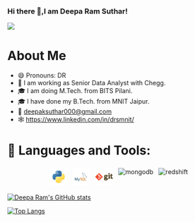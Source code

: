 ### Hi there 👋,I am Deepa Ram Suthar!
![](https://komarev.com/ghpvc/?username=drsmnit&style=flat-square)


# About Me
-   😄  Pronouns: DR
-   🏢  I am working as Senior Data Analyst with Chegg.
-   🎓  I am doing M.Tech. from BITS Pilani.
-   🎓  I have done my B.Tech. from MNIT Jaipur.
-   📧  deepaksuthar000@gmail.com
-   🕸️ https://www.linkedin.com/in/drsmnit/



# 🧰 Languages and Tools:
<p align="center">
<img src="https://raw.githubusercontent.com/github/explore/80688e429a7d4ef2fca1e82350fe8e3517d3494d/topics/python/python.png" alt="Python" height="40" style="vertical-align:top; margin:4px">
<img src="https://raw.githubusercontent.com/github/explore/80688e429a7d4ef2fca1e82350fe8e3517d3494d/topics/mysql/mysql.png" alt="mysql" height="40" style="vertical-align:top; margin:4px">
<img src="https://raw.githubusercontent.com/github/explore/80688e429a7d4ef2fca1e82350fe8e3517d3494d/topics/git/git.png" alt="git" height="40" style="vertical-align:top; margin:4px">
  <img src="https://raw.githubusercontent.com/coherencez/tech-logos/master/mongo.png" alt="mongodb" height="40" style="vertical-align:top; margin:4px">
  <img src="https://raw.githubusercontent.com/coherencez/tech-logos/master/postgres.png" alt="redshift" height="40" style="vertical-align:top; margin:4px">
  
</p>



[![Deepa Ram's GitHub stats](https://github-readme-stats.vercel.app/api?username=drsmnit&show_icons=true&theme=anuraghazra)](https://github.com/drsmnit/github-readme-stats)


[![Top Langs](https://github-readme-stats.vercel.app/api/top-langs/?username=drsmnit)](https://github.com/anuraghazra/github-readme-stats)

